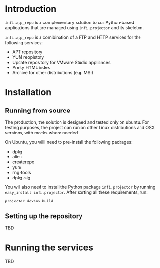 Introduction
===========

`infi.app_repo` is a complementary solution to our Python-based applications that are managed using `infi.projector` and its skeleton.

`infi.app_repo` is a comibination of a FTP and HTTP services for the following services:
* APT repository
* YUM reopistory
* Update repository for VMware Studio appliances
* Pretty HTML index
* Archive for other distributions (e.g. MSI)

Installation
============

Running from source
-------------------

The production, the solution is designed and tested only on ubuntu.
For testing purposes, the project can run on other Linux distributions and OSX versions, with mocks where needed.

On Ubuntu, you willl need to pre-install the following packages:

* dpkg
* alien
* createrepo
* yum
* rng-tools
* dpkg-sig

You will also need to install the Python package `infi.projector` by running `easy_install infi.projector`.
After sorting all these requirements, run:

    projector devenv build

Setting up the repository
-------------------------

TBD

Running the services
====================

TBD
